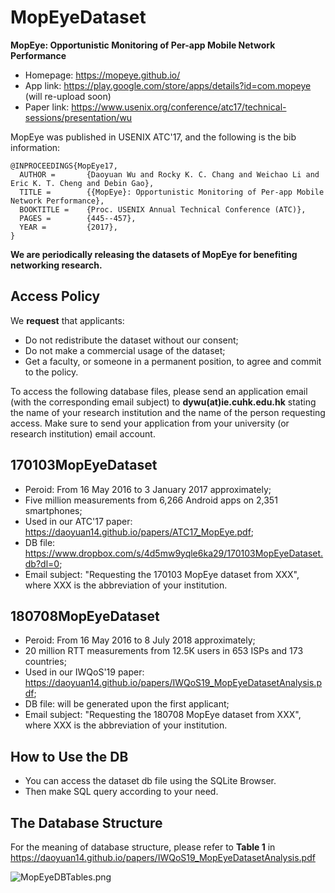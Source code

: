 # MopEyeDataset
**MopEye: Opportunistic Monitoring of Per-app Mobile Network Performance**
* Homepage: https://mopeye.github.io/
* App link: https://play.google.com/store/apps/details?id=com.mopeye (will re-upload soon)
* Paper link: https://www.usenix.org/conference/atc17/technical-sessions/presentation/wu

MopEye was published in USENIX ATC'17, and the following is the bib information:
```
@INPROCEEDINGS{MopEye17,
  AUTHOR =       {Daoyuan Wu and Rocky K. C. Chang and Weichao Li and Eric K. T. Cheng and Debin Gao},
  TITLE =        {{MopEye}: Opportunistic Monitoring of Per-app Mobile Network Performance},
  BOOKTITLE =    {Proc. USENIX Annual Technical Conference (ATC)},
  PAGES =        {445--457},
  YEAR =         {2017},
}
```
**We are periodically releasing the datasets of MopEye for benefiting networking research.**

## Access Policy
We **request** that applicants:
* Do not redistribute the dataset without our consent;
* Do not make a commercial usage of the dataset;
* Get a faculty, or someone in a permanent position, to agree and commit to the policy.

To access the following database files, please send an application email (with the corresponding email subject) to **dywu(at)ie.cuhk.edu.hk** stating the name of your research institution and the name of the person requesting access. Make sure to send your application from your university (or research institution) email account.

## 170103MopEyeDataset
* Peroid: From 16 May 2016 to 3 January 2017 approximately;
* Five million measurements from 6,266 Android apps on 2,351 smartphones;
* Used in our ATC'17 paper: https://daoyuan14.github.io/papers/ATC17_MopEye.pdf;
* DB file: https://www.dropbox.com/s/4d5mw9yqle6ka29/170103MopEyeDataset.db?dl=0;
* Email subject: "Requesting the 170103 MopEye dataset from XXX", where XXX is the abbreviation of your institution.

## 180708MopEyeDataset
* Peroid: From 16 May 2016 to 8 July 2018 approximately;
* 20 million RTT measurements from 12.5K users in 653 ISPs and 173 countries;
* Used in our IWQoS'19 paper: https://daoyuan14.github.io/papers/IWQoS19_MopEyeDatasetAnalysis.pdf;
* DB file: will be generated upon the first applicant;
* Email subject: "Requesting the 180708 MopEye dataset from XXX", where XXX is the abbreviation of your institution.

## How to Use the DB
* You can access the dataset db file using the SQLite Browser.
* Then make SQL query according to your need.

## The Database Structure
For the meaning of database structure, please refer to **Table 1** in https://daoyuan14.github.io/papers/IWQoS19_MopEyeDatasetAnalysis.pdf

![MopEyeDBTables.png](https://raw.githubusercontent.com/daoyuan14/mopeyeDataset/master/MopEyeDBTables.png)
